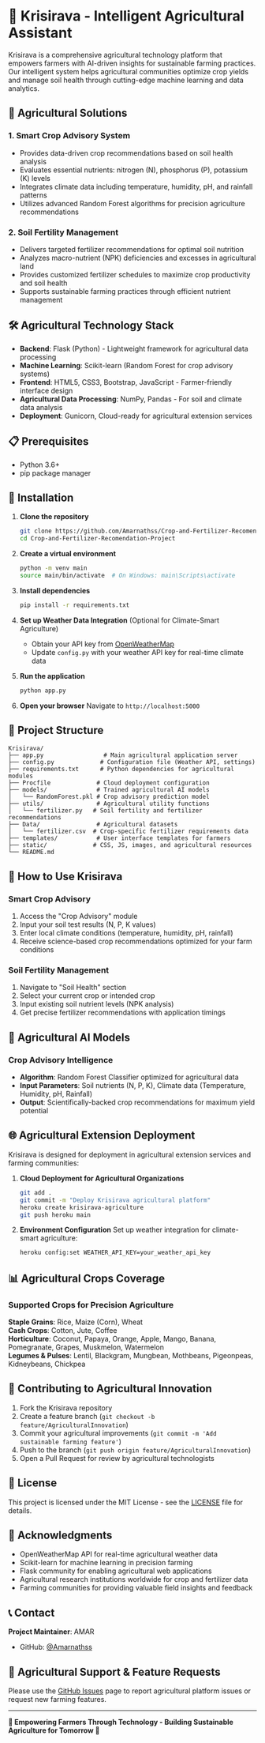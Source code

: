 # 🌾 Krisirava - Intelligent Agricultural Assistant

Krisirava is a comprehensive agricultural technology platform that empowers farmers with AI-driven insights for sustainable farming practices. Our intelligent system helps agricultural communities optimize crop yields and manage soil health through cutting-edge machine learning and data analytics.

## 🚀 Agricultural Solutions

### 1. **Smart Crop Advisory System**
- Provides data-driven crop recommendations based on soil health analysis
- Evaluates essential nutrients: nitrogen (N), phosphorus (P), potassium (K) levels
- Integrates climate data including temperature, humidity, pH, and rainfall patterns
- Utilizes advanced Random Forest algorithms for precision agriculture recommendations

### 2. **Soil Fertility Management**
- Delivers targeted fertilizer recommendations for optimal soil nutrition
- Analyzes macro-nutrient (NPK) deficiencies and excesses in agricultural land
- Provides customized fertilizer schedules to maximize crop productivity and soil health
- Supports sustainable farming practices through efficient nutrient management

## 🛠️ Agricultural Technology Stack

- **Backend**: Flask (Python) - Lightweight framework for agricultural data processing
- **Machine Learning**: Scikit-learn (Random Forest for crop advisory systems)
- **Frontend**: HTML5, CSS3, Bootstrap, JavaScript - Farmer-friendly interface design
- **Agricultural Data Processing**: NumPy, Pandas - For soil and climate data analysis
- **Deployment**: Gunicorn, Cloud-ready for agricultural extension services

## 📋 Prerequisites

- Python 3.6+
- pip package manager

## 🔧 Installation

1. **Clone the repository**
   ```bash
   git clone https://github.com/Amarnathss/Crop-and-Fertilizer-Recomendation-Project.git
   cd Crop-and-Fertilizer-Recomendation-Project
   ```

2. **Create a virtual environment**
   ```bash
   python -m venv main
   source main/bin/activate  # On Windows: main\Scripts\activate
   ```

3. **Install dependencies**
   ```bash
   pip install -r requirements.txt
   ```

4. **Set up Weather Data Integration** (Optional for Climate-Smart Agriculture)
   - Obtain your API key from [OpenWeatherMap](https://openweathermap.org/api)
   - Update `config.py` with your weather API key for real-time climate data

5. **Run the application**
   ```bash
   python app.py
   ```

6. **Open your browser**
   Navigate to `http://localhost:5000`

## 📁 Project Structure

```
Krisirava/
├── app.py                 # Main agricultural application server
├── config.py             # Configuration file (Weather API, settings)
├── requirements.txt      # Python dependencies for agricultural modules
├── Procfile             # Cloud deployment configuration
├── models/              # Trained agricultural AI models
│   └── RandomForest.pkl # Crop advisory prediction model
├── utils/               # Agricultural utility functions
│   └── fertilizer.py   # Soil fertility and fertilizer recommendations
├── Data/                # Agricultural datasets
│   └── fertilizer.csv  # Crop-specific fertilizer requirements data
├── templates/           # User interface templates for farmers
├── static/             # CSS, JS, images, and agricultural resources
└── README.md
```

## 🎯 How to Use Krisirava

### Smart Crop Advisory
1. Access the "Crop Advisory" module
2. Input your soil test results (N, P, K values)
3. Enter local climate conditions (temperature, humidity, pH, rainfall)
4. Receive science-based crop recommendations optimized for your farm conditions

### Soil Fertility Management
1. Navigate to "Soil Health" section
2. Select your current crop or intended crop
3. Input existing soil nutrient levels (NPK analysis)
4. Get precise fertilizer recommendations with application timings

## 🤖 Agricultural AI Models

### Crop Advisory Intelligence
- **Algorithm**: Random Forest Classifier optimized for agricultural data
- **Input Parameters**: Soil nutrients (N, P, K), Climate data (Temperature, Humidity, pH, Rainfall)
- **Output**: Scientifically-backed crop recommendations for maximum yield potential

## 🌐 Agricultural Extension Deployment

Krisirava is designed for deployment in agricultural extension services and farming communities:

1. **Cloud Deployment for Agricultural Organizations**
   ```bash
   git add .
   git commit -m "Deploy Krisirava agricultural platform"
   heroku create krisirava-agriculture
   git push heroku main
   ```

2. **Environment Configuration**
   Set up weather integration for climate-smart agriculture:
   ```bash
   heroku config:set WEATHER_API_KEY=your_weather_api_key
   ```

## 📊 Agricultural Crops Coverage

### Supported Crops for Precision Agriculture
**Staple Grains**: Rice, Maize (Corn), Wheat  
**Cash Crops**: Cotton, Jute, Coffee  
**Horticulture**: Coconut, Papaya, Orange, Apple, Mango, Banana, Pomegranate, Grapes, Muskmelon, Watermelon  
**Legumes & Pulses**: Lentil, Blackgram, Mungbean, Mothbeans, Pigeonpeas, Kidneybeans, Chickpea

## 🤝 Contributing to Agricultural Innovation

1. Fork the Krisirava repository
2. Create a feature branch (`git checkout -b feature/AgriculturalInnovation`)
3. Commit your agricultural improvements (`git commit -m 'Add sustainable farming feature'`)
4. Push to the branch (`git push origin feature/AgriculturalInnovation`)
5. Open a Pull Request for review by agricultural technologists

## 📝 License

This project is licensed under the MIT License - see the [LICENSE](LICENSE) file for details.

## 🙏 Acknowledgments

- OpenWeatherMap API for real-time agricultural weather data
- Scikit-learn for machine learning in precision farming
- Flask community for enabling agricultural web applications
- Agricultural research institutions worldwide for crop and fertilizer data
- Farming communities for providing valuable field insights and feedback

## 📞 Contact

**Project Maintainer**: AMAR
- GitHub: [@Amarnathss](https://github.com/Amarnathss)

## 🐛 Agricultural Support & Feature Requests

Please use the [GitHub Issues](https://github.com/Amarnathss/Crop-and-Fertilizer-Recomendation-Project/issues) page to report agricultural platform issues or request new farming features.

---

**🌱 Empowering Farmers Through Technology - Building Sustainable Agriculture for Tomorrow 🌱**
